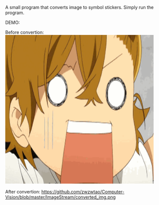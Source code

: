 A small program that converts image to symbol stickers.
Simply run the program. 


DEMO:

Before convertion:
<img src="https://github.com/zwzwtao/Computer-Vision/blob/master/ImageStream/img01.png" width=470 height=470>

After convertion:
https://github.com/zwzwtao/Computer-Vision/blob/master/ImageStream/converted_img.png
